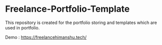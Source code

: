 # Freelance-Portfolio-Template
This repository is created for the portfolio storing and templates which are used in portfolio.

Demo : https://freelancehimanshu.tech/
